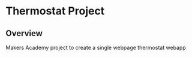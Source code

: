 # Thermostat Project

## Overview

Makers Academy project to create a single webpage thermostat webapp

